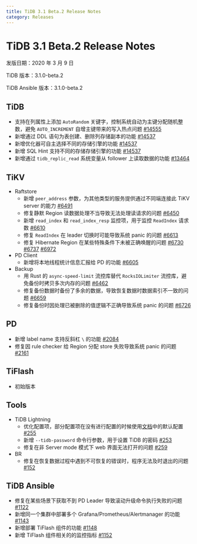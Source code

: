 ```yaml
---
title: TiDB 3.1 Beta.2 Release Notes
category: Releases
---
```


# TiDB 3.1 Beta.2 Release Notes

发版日期：2020 年 3 月 9 日

TiDB 版本：3.1.0-beta.2

TiDB Ansible 版本：3.1.0-beta.2

## TiDB

- 支持在列属性上添加 `AutoRandom` 关键字，控制系统自动为主键分配随机整数，避免 `AUTO_INCREMENT` 自增主键带来的写入热点问题 [#14555](http://github.com/pingcap/tidb/pull/14555)
- 新增通过 DDL 语句为表创建、删除列存储副本的功能 [#14537](https://github.com/pingcap/tidb/pull/14537)
- 新增优化器可自主选择不同的存储引擎的功能 [#14537](https://github.com/pingcap/tidb/pull/14537)
- 新增 SQL Hint 支持不同的存储存储引擎的功能 [#14537](https://github.com/pingcap/tidb/pull/14537)
- 新增通过 `tidb_replic_read` 系统变量从 follower 上读取数据的功能 [#13464](https://github.com/pingcap/tidb/pull/13464)

## TiKV

+ Raftstore
    - 新增 `peer_address` 参数，为其他类型的服务提供通过不同端连接此 TiKV server 的能力 [#6491](https://github.com/tikv/tikv/pull/6491)
    - 修复静默 Region 读数据处理不当导致无法处理读请求的问题 [#6450](https://github.com/tikv/tikv/pull/6450)
    - 新增 `read_index` 和 `read_index_resp` 监控项，用于监控 `ReadIndex` 请求数 [#6610](https://github.com/tikv/tikv/pull/6610)
    - 修复 `ReadIndex` 在 leader 切换时可能导致系统 panic 的问题 [#6613](https://github.com/tikv/tikv/pull/6613)
    - 修复 Hibernate Region 在某些特殊条件下未被正确唤醒的问题 [#6730](https://github.com/tikv/tikv/pull/6730) [#6737](https://github.com/tikv/tikv/pull/6737) [#6972](https://github.com/tikv/tikv/pull/6972)
+ PD Client
    - 新增将本地线程统计信息汇报给 PD 的功能 [#6605](https://github.com/tikv/tikv/pull/6605)
+ Backup
    - 用 Rust 的 `async-speed-limit` 流控库替代 `RocksIOLimiter` 流控库，避免备份时拷贝多次内存的问题 [#6462](https://github.com/tikv/tikv/pull/6462)
    - 修复备份数据时备份了多余的数据，导致恢复数据时数据索引不一致的问题 [#6659](https://github.com/tikv/tikv/pull/6659)
    - 修复备份时因处理已被删除的值逻辑不正确导致系统 panic 的问题 [#6726](https://github.com/tikv/tikv/pull/6726)

## PD

- 新增 label name 支持反斜杠 `\` 的功能 [#2084](https://github.com/pingcap/pd/pull/2084)
- 修复因 rule checker 给 Region 分配 store 失败导致系统 panic 的问题 [#2161](https://github.com/pingcap/pd/pull/2161)

## TiFlash

- 初始版本

## Tools

+ TiDB Lightning
    - 优化配置项，部分配置项在没有进行配置的时候使用[文档](/reference/tools/tidb-lightning/config.md)中的默认配置 [#255](https://github.com/pingcap/tidb-lightning/pull/255)
    - 新增 `--tidb-password` 命令行参数，用于设置 TiDB 的密码 [#253](https://github.com/pingcap/tidb-lightning/pull/253)
    - 修复在非 Server mode 模式下 web 界面无法打开的问题 [#259](https://github.com/pingcap/tidb-lightning/pull/259)
+ BR
    - 修复在恢复数据过程中遇到不可恢复的错误时，程序无法及时退出的问题 [#152](https://github.com/pingcap/br/pull/152)

## TiDB Ansible

- 修复在某些场景下获取不到 PD Leader 导致滚动升级命令执行失败的问题 [#1122](https://github.com/pingcap/tidb-ansible/pull/1122)
- 新增同一个集群中部署多个 Grafana/Prometheus/Alertmanager 的功能 [#1143](https://github.com/pingcap/tidb-ansible/pull/1143)
- 新增部署 TiFlash 组件的功能 [#1148](https://github.com/pingcap/tidb-ansible/pull/1148)
- 新增 TiFlash 组件相关的的监控指标 [#1152](https://github.com/pingcap/tidb-ansible/pull/1152)
